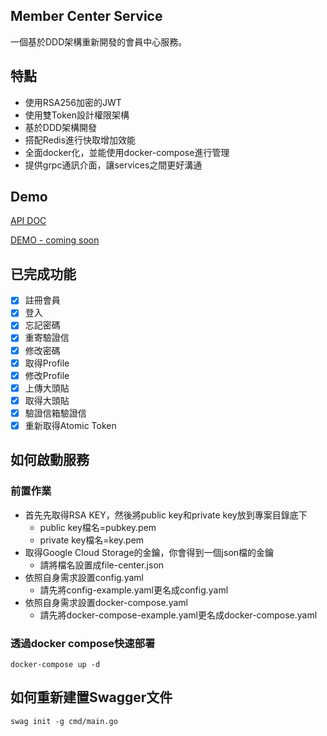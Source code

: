 ## Member Center Service
一個基於DDD架構重新開發的會員中心服務。

## 特點
- 使用RSA256加密的JWT
- 使用雙Token設計權限架構
- 基於DDD架構開發
- 搭配Redis進行快取增加效能
- 全面docker化，並能使用docker-compose進行管理
- 提供grpc通訊介面，讓services之間更好溝通

## Demo
[API DOC](https://member-center.jmh-su.com/swagger/index.html)

[DEMO - coming soon](https://member.jmh-su.com)

## 已完成功能
- [x] 註冊會員
- [x] 登入
- [x] 忘記密碼
- [x] 重寄驗證信
- [x] 修改密碼
- [X] 取得Profile
- [X] 修改Profile
- [x] 上傳大頭貼
- [X] 取得大頭貼
- [X] 驗證信箱驗證信
- [x] 重新取得Atomic Token

## 如何啟動服務
### 前置作業
- 首先先取得RSA KEY，然後將public key和private key放到專案目錄底下
    - public key檔名=pubkey.pem
    - private key檔名=key.pem
- 取得Google Cloud Storage的金鑰，你會得到一個json檔的金鑰
    - 請將檔名設置成file-center.json
- 依照自身需求設置config.yaml
    - 請先將config-example.yaml更名成config.yaml
- 依照自身需求設置docker-compose.yaml
    - 請先將docker-compose-example.yaml更名成docker-compose.yaml
### 透過docker compose快速部署
```
docker-compose up -d
```

## 如何重新建置Swagger文件
```
swag init -g cmd/main.go
```
